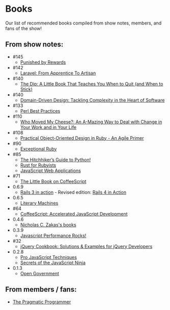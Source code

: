 # Books

Our list of recommended books compiled from show notes, members, and fans of the show!

## From show notes:

- #145
  - [Punished by Rewards](http://www.alfiekohn.org/punished-rewards/)
- #142
  - [Laravel: From Apprentice To Artisan](https://leanpub.com/laravel)
- #140
  - [The Dip: A Little Book That Teaches You When to Quit (and When to Stick)](http://www.amazon.com/exec/obidos/ASIN/1591841666/thechangelog-20)
- #140
  - [Domain-Driven Design: Tackling Complexity in the Heart of Software](http://www.amazon.com/exec/obidos/ASIN/0321125215/thechangelog-20)
- #133
  - [Perl Best Practices](http://www.amazon.com/exec/obidos/ASIN/0596001738/adamstac-20)
- #110
  - [Who Moved My Cheese?: An A-Mazing Way to Deal with Change in Your Work and in Your Life](http://www.amazon.com/gp/product/B004CR6AM4/ref=as_li_ss_tl)
- #108
  - [Practical Object-Oriented Design in Ruby - An Agile Primer](http://www.poodr.com/)
- #90
  - [Exceptional Ruby](http://exceptionalruby.com/)
- #85
  - [The Hitchhiker’s Guide to Python!](http://docs.python-guide.org/en/latest/#getting-started)
  - [Rust for Rubyists](http://www.rustforrubyists.com/)
  - [JavaScript Web Applications](http://shop.oreilly.com/product/0636920018421.do)
- #71
  - [The Little Book on CoffeeScript](http://shop.oreilly.com/product/0636920024309.do)
- 0.6.9
  - [Rails 3 in action](http://manning.com/katz/) - Revised edition: [Rails 4 in Action](http://manning.com/bigg2/)
- 0.6.5
  - [Literary Machines](http://en.wikipedia.org/wiki/Literary_Machines)
- #64
  - [CoffeeScript: Accelerated JavaScript Development](https://pragprog.com/book/tbcoffee/coffeescript)
- 0.4.6
  - [Nicholas C. Zakas's books](http://www.nczonline.net/writing/)
- 0.3.9
  - [Javascript Performance Rocks!](http://javascriptrocks.com/)
- #32
  - [jQuery Cookbook: Solutions & Examples for jQuery Developers](http://www.amazon.com/dp/0596159773)
- 0.2.8
  - [Pro JavaScript Techniques](http://www.amazon.com/exec/obidos/ASIN/1590597273/ref=nosim/jspro-20)
  - [Secrets of the JavaScript Ninja](http://www.manning.com/resig/)
- 0.1.3
  - [Open Government](http://shop.oreilly.com/product/9780596804367.do)

## From members / fans:

- [The Pragmatic Programmer](https://pragprog.com/the-pragmatic-programmer)

